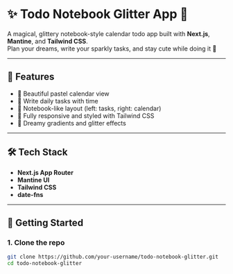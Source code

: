 # ✨ Todo Notebook Glitter App 📓

A magical, glittery notebook-style calendar todo app built with **Next.js**, **Mantine**, and **Tailwind CSS**.  
Plan your dreams, write your sparkly tasks, and stay cute while doing it 💖

---

## 📌 Features

- 📅 Beautiful pastel calendar view
- 📝 Write daily tasks with time
- 📓 Notebook-like layout (left: tasks, right: calendar)
- 🎀 Fully responsive and styled with Tailwind CSS
- 💎 Dreamy gradients and glitter effects

---

## 🛠️ Tech Stack

- **Next.js App Router**
- **Mantine UI**
- **Tailwind CSS**
- **date-fns**

---

## 🚀 Getting Started

### 1. Clone the repo

```bash
git clone https://github.com/your-username/todo-notebook-glitter.git
cd todo-notebook-glitter
